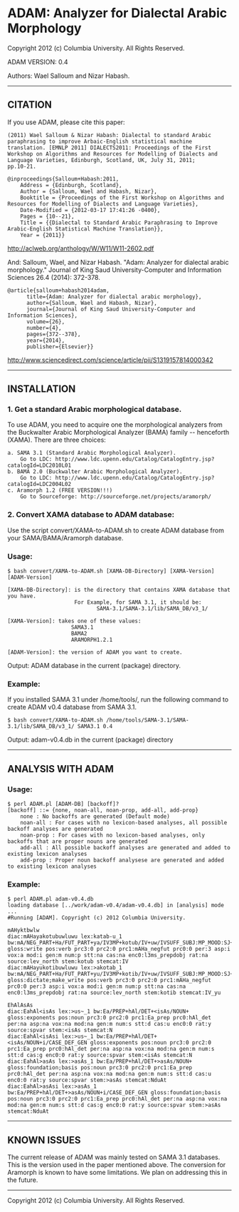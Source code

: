 # ADAM: Analyzer for Dialectal Arabic Morphology

Copyright 2012 (c) Columbia University. All Rights Reserved.

ADAM VERSION: 0.4

Authors: Wael Salloum and Nizar Habash. 

--------------------------------------------------------------------------------

## CITATION

If you use ADAM, please cite this paper:

    (2011) Wael Salloum & Nizar Habash: Dialectal to standard Arabic
    paraphrasing to improve Arbaic-English statistical machine
    translation. [EMNLP 2011] DIALECTS2011: Proceedings of the First
    Workshop on Algorithms and Resources for Modelling of Dialects and
    Language Varieties, Edinburgh, Scotland, UK, July 31, 2011;
    pp.10-21.
    
    @inproceedings{Salloum+Habash:2011,
        Address = {Edinburgh, Scotland},
        Author = {Salloum, Wael and Habash, Nizar},
        Booktitle = {Proceedings of the First Workshop on Algorithms and Resources for Modelling of Dialects and Language Varieties},
        Date-Modified = {2012-03-17 17:41:26 -0400},
        Pages = {10--21},
        Title = {{Dialectal to Standard Arabic Paraphrasing to Improve Arabic-English Statistical Machine Translation}},
        Year = {2011}}


http://aclweb.org/anthology/W/W11/W11-2602.pdf

And:
    Salloum, Wael, and Nizar Habash. "Adam: Analyzer for dialectal arabic 
    morphology." Journal of King Saud University-Computer and Information 
    Sciences 26.4 (2014): 372-378.
    
    @article{salloum+habash2014adam,
          title={Adam: Analyzer for dialectal arabic morphology},
          author={Salloum, Wael and Habash, Nizar},
          journal={Journal of King Saud University-Computer and Information Sciences},
          volume={26},
          number={4},
          pages={372--378},
          year={2014},
          publisher={Elsevier}}

http://www.sciencedirect.com/science/article/pii/S1319157814000342

--------------------------------------------------------------------------------

## INSTALLATION

### 1. Get a standard Arabic morphological database.
 
To use ADAM, you need to acquire one the morphological analyzers from
the Buckwalter Arabic Morphological Analyzer (BAMA) family --
henceforth (XAMA). There are three choices:

    a. SAMA 3.1 (Standard Arabic Morphological Analyzer).
        Go to LDC: http://www.ldc.upenn.edu/Catalog/CatalogEntry.jsp?catalogId=LDC2010L01
    b. BAMA 2.0 (Buckwalter Arabic Morphological Analyzer).
        Go to LDC: http://www.ldc.upenn.edu/Catalog/CatalogEntry.jsp?catalogId=LDC2004L02
    c. Aramorph 1.2 (FREE VERSION!!!)
        Go to Sourceforge: http://sourceforge.net/projects/aramorph/

### 2. Convert XAMA database to ADAM database:

Use the script convert/XAMA-to-ADAM.sh to create ADAM database from
your SAMA/BAMA/Aramorph database. 


### Usage: 


    $ bash convert/XAMA-to-ADAM.sh [XAMA-DB-Directory] [XAMA-Version] [ADAM-Version]
    
    [XAMA-DB-Directory]: is the directory that contains XAMA database that you have. 
                         For Example, for SAMA 3.1, it should be:
                                SAMA-3.1/SAMA-3.1/lib/SAMA_DB/v3_1/

    [XAMA-Version]: takes one of these values:
                        SAMA3.1
                        BAMA2
                        ARAMORPH1.2.1

    [ADAM-Version]: the version of ADAM you want to create.


Output: ADAM database in the current (package) directory.

### Example:


If you installed SAMA 3.1 under /home/tools/, run the following
command to create ADAM v0.4 database from SAMA 3.1.

    $ bash convert/XAMA-to-ADAM.sh /home/tools/SAMA-3.1/SAMA-3.1/lib/SAMA_DB/v3_1/ SAMA3.1 0.4

Output: adam-v0.4.db in the current (package) directory

--------------------------------------------------------------------------------

## ANALYSIS WITH ADAM


### Usage:


    $ perl ADAM.pl [ADAM-DB] [backoff]?
    [backoff] ::= {none, noan-all, noan-prop, add-all, add-prop}
        none : No backoffs are generated (Default mode)
        noan-all : For cases with no lexicon-based analyses, all possible backoff analyses are generated
        noan-prop : For cases with no lexicon-based analyses, only backoffs that are proper nouns are generated
        add-all : All possible backoff analyses are generated and added to existing lexicon analyses
        add-prop : Proper noun backoff analysese are generated and added to existing lexicon analyses

    
### Example:


    $ perl ADAM.pl adam-v0.4.db 
    loading database [../work/adam-v0.4/adam-v0.4.db] in [analysis] mode ...
    #Running [ADAM]. Copyright (c) 2012 Columbia University.

    mAHyktbwlw
    diac:mAHayakotubuwluwu lex:katab-u_1 bw:mA/NEG_PART+Ha/FUT_PART+ya/IV3MP+kotub/IV+uw/IVSUFF_SUBJ:MP_MOOD:SJ+la/PREP+w/VSUFF_DO:3MS gloss:write pos:verb prc3:0 prc2:0 prc1:mAHa_negfut prc0:0 per:3 asp:i vox:a mod:i gen:m num:p stt:na cas:na enc0:l3ms_prepdobj rat:na source:lev_north stem:kotub stemcat:IV
    diac:mAHayukotibuwluwu lex:>akotab_1 bw:mA/NEG_PART+Ha/FUT_PART+yu/IV3MP+kotib/IV+uw/IVSUFF_SUBJ:MP_MOOD:SJ+la/PREP+w/VSUFF_DO:3MS gloss:dictate;make_write pos:verb prc3:0 prc2:0 prc1:mAHa_negfut prc0:0 per:3 asp:i vox:a mod:i gen:m num:p stt:na cas:na enc0:l3ms_prepdobj rat:na source:lev_north stem:kotib stemcat:IV_yu

    EhAlAsAs
    diac:EahAl<isAs lex:>us~_1 bw:Ea/PREP+hAl/DET+<isAs/NOUN+ gloss:exponents pos:noun prc3:0 prc2:0 prc1:Ea_prep prc0:hAl_det per:na asp:na vox:na mod:na gen:m num:s stt:d cas:u enc0:0 rat:y source:spvar stem:<isAs stemcat:N
    diac:EahAl<isAsi lex:>us~_1 bw:Ea/PREP+hAl/DET+<isAs/NOUN+i/CASE_DEF_GEN gloss:exponents pos:noun prc3:0 prc2:0 prc1:Ea_prep prc0:hAl_det per:na asp:na vox:na mod:na gen:m num:s stt:d cas:g enc0:0 rat:y source:spvar stem:<isAs stemcat:N
    diac:EahAl>asAs lex:>asAs_1 bw:Ea/PREP+hAl/DET+>asAs/NOUN+ gloss:foundation;basis pos:noun prc3:0 prc2:0 prc1:Ea_prep prc0:hAl_det per:na asp:na vox:na mod:na gen:m num:s stt:d cas:u enc0:0 rat:y source:spvar stem:>asAs stemcat:NduAt
    diac:EahAl>asAsi lex:>asAs_1 bw:Ea/PREP+hAl/DET+>asAs/NOUN+i/CASE_DEF_GEN gloss:foundation;basis pos:noun prc3:0 prc2:0 prc1:Ea_prep prc0:hAl_det per:na asp:na vox:na mod:na gen:m num:s stt:d cas:g enc0:0 rat:y source:spvar stem:>asAs stemcat:NduAt


--------------------------------------------------------------------------------

## KNOWN ISSUES

The current release of ADAM was mainly tested on SAMA 3.1
databases. This is the version used in the paper mentioned above.  The
conversion for Aramorph is known to have some limitations. We plan on
addressing this in the future.



--------------------------------------------------------------------------------
Copyright 2012 (c) Columbia University. All Rights Reserved.
